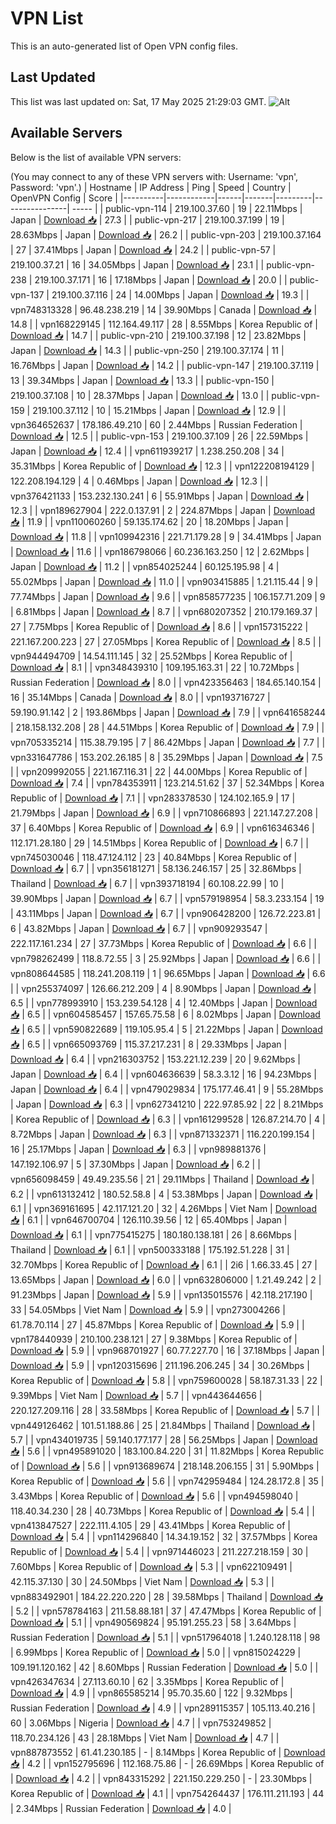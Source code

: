 # VPN List

This is an auto-generated list of Open VPN config files.

## Last Updated

This list was last updated on: Sat, 17 May 2025 21:29:03 GMT.
![Alt](https://repobeats.axiom.co/api/embed/186b98318ef1479477931607c1ad7d823f12451f.svg "Repobeats analytics image")

## Available Servers

Below is the list of available VPN servers:

(You may connect to any of these VPN servers with: Username: 'vpn', Password: 'vpn'.)
| Hostname | IP Address | Ping | Speed | Country | OpenVPN Config | Score |
|----------|------------|------|-------|---------|----------------| ----- |
| public-vpn-114 | 219.100.37.60 | 19 | 22.11Mbps | Japan | [Download 📥](./configs/server_0_JP.ovpn) | 27.3 |
| public-vpn-217 | 219.100.37.199 | 19 | 28.63Mbps | Japan | [Download 📥](./configs/server_1_JP.ovpn) | 26.2 |
| public-vpn-203 | 219.100.37.164 | 27 | 37.41Mbps | Japan | [Download 📥](./configs/server_2_JP.ovpn) | 24.2 |
| public-vpn-57 | 219.100.37.21 | 16 | 34.05Mbps | Japan | [Download 📥](./configs/server_3_JP.ovpn) | 23.1 |
| public-vpn-238 | 219.100.37.171 | 16 | 17.18Mbps | Japan | [Download 📥](./configs/server_4_JP.ovpn) | 20.0 |
| public-vpn-137 | 219.100.37.116 | 24 | 14.00Mbps | Japan | [Download 📥](./configs/server_5_JP.ovpn) | 19.3 |
| vpn748313328 | 96.48.238.219 | 14 | 39.90Mbps | Canada | [Download 📥](./configs/server_6_CA.ovpn) | 14.8 |
| vpn168229145 | 112.164.49.117 | 28 | 8.55Mbps | Korea Republic of | [Download 📥](./configs/server_7_KR.ovpn) | 14.7 |
| public-vpn-210 | 219.100.37.198 | 12 | 23.82Mbps | Japan | [Download 📥](./configs/server_8_JP.ovpn) | 14.3 |
| public-vpn-250 | 219.100.37.174 | 11 | 16.76Mbps | Japan | [Download 📥](./configs/server_9_JP.ovpn) | 14.2 |
| public-vpn-147 | 219.100.37.119 | 13 | 39.34Mbps | Japan | [Download 📥](./configs/server_10_JP.ovpn) | 13.3 |
| public-vpn-150 | 219.100.37.108 | 10 | 28.37Mbps | Japan | [Download 📥](./configs/server_11_JP.ovpn) | 13.0 |
| public-vpn-159 | 219.100.37.112 | 10 | 15.21Mbps | Japan | [Download 📥](./configs/server_12_JP.ovpn) | 12.9 |
| vpn364652637 | 178.186.49.210 | 60 | 2.44Mbps | Russian Federation | [Download 📥](./configs/server_13_RU.ovpn) | 12.5 |
| public-vpn-153 | 219.100.37.109 | 26 | 22.59Mbps | Japan | [Download 📥](./configs/server_14_JP.ovpn) | 12.4 |
| vpn611939217 | 1.238.250.208 | 34 | 35.31Mbps | Korea Republic of | [Download 📥](./configs/server_15_KR.ovpn) | 12.3 |
| vpn122208194129 | 122.208.194.129 | 4 | 0.46Mbps | Japan | [Download 📥](./configs/server_16_JP.ovpn) | 12.3 |
| vpn376421133 | 153.232.130.241 | 6 | 55.91Mbps | Japan | [Download 📥](./configs/server_17_JP.ovpn) | 12.3 |
| vpn189627904 | 222.0.137.91 | 2 | 224.87Mbps | Japan | [Download 📥](./configs/server_18_JP.ovpn) | 11.9 |
| vpn110060260 | 59.135.174.62 | 20 | 18.20Mbps | Japan | [Download 📥](./configs/server_19_JP.ovpn) | 11.8 |
| vpn109942316 | 221.71.179.28 | 9 | 34.41Mbps | Japan | [Download 📥](./configs/server_20_JP.ovpn) | 11.6 |
| vpn186798066 | 60.236.163.250 | 12 | 2.62Mbps | Japan | [Download 📥](./configs/server_21_JP.ovpn) | 11.2 |
| vpn854025244 | 60.125.195.98 | 4 | 55.02Mbps | Japan | [Download 📥](./configs/server_22_JP.ovpn) | 11.0 |
| vpn903415885 | 1.21.115.44 | 9 | 77.74Mbps | Japan | [Download 📥](./configs/server_23_JP.ovpn) | 9.6 |
| vpn858577235 | 106.157.71.209 | 9 | 6.81Mbps | Japan | [Download 📥](./configs/server_24_JP.ovpn) | 8.7 |
| vpn680207352 | 210.179.169.37 | 27 | 7.75Mbps | Korea Republic of | [Download 📥](./configs/server_25_KR.ovpn) | 8.6 |
| vpn157315222 | 221.167.200.223 | 27 | 27.05Mbps | Korea Republic of | [Download 📥](./configs/server_26_KR.ovpn) | 8.5 |
| vpn944494709 | 14.54.111.145 | 32 | 25.52Mbps | Korea Republic of | [Download 📥](./configs/server_27_KR.ovpn) | 8.1 |
| vpn348439310 | 109.195.163.31 | 22 | 10.72Mbps | Russian Federation | [Download 📥](./configs/server_28_RU.ovpn) | 8.0 |
| vpn423356463 | 184.65.140.154 | 16 | 35.14Mbps | Canada | [Download 📥](./configs/server_29_CA.ovpn) | 8.0 |
| vpn193716727 | 59.190.91.142 | 2 | 193.86Mbps | Japan | [Download 📥](./configs/server_30_JP.ovpn) | 7.9 |
| vpn641658244 | 218.158.132.208 | 28 | 44.51Mbps | Korea Republic of | [Download 📥](./configs/server_31_KR.ovpn) | 7.9 |
| vpn705335214 | 115.38.79.195 | 7 | 86.42Mbps | Japan | [Download 📥](./configs/server_32_JP.ovpn) | 7.7 |
| vpn331647786 | 153.202.26.185 | 8 | 35.29Mbps | Japan | [Download 📥](./configs/server_33_JP.ovpn) | 7.5 |
| vpn209992055 | 221.167.116.31 | 22 | 44.00Mbps | Korea Republic of | [Download 📥](./configs/server_34_KR.ovpn) | 7.4 |
| vpn784353911 | 123.214.51.62 | 37 | 52.34Mbps | Korea Republic of | [Download 📥](./configs/server_35_KR.ovpn) | 7.1 |
| vpn283378530 | 124.102.165.9 | 17 | 21.79Mbps | Japan | [Download 📥](./configs/server_36_JP.ovpn) | 6.9 |
| vpn710866893 | 221.147.27.208 | 37 | 6.40Mbps | Korea Republic of | [Download 📥](./configs/server_37_KR.ovpn) | 6.9 |
| vpn616346346 | 112.171.28.180 | 29 | 14.51Mbps | Korea Republic of | [Download 📥](./configs/server_38_KR.ovpn) | 6.7 |
| vpn745030046 | 118.47.124.112 | 23 | 40.84Mbps | Korea Republic of | [Download 📥](./configs/server_39_KR.ovpn) | 6.7 |
| vpn356181271 | 58.136.246.157 | 25 | 32.86Mbps | Thailand | [Download 📥](./configs/server_40_TH.ovpn) | 6.7 |
| vpn393718194 | 60.108.22.99 | 10 | 39.90Mbps | Japan | [Download 📥](./configs/server_41_JP.ovpn) | 6.7 |
| vpn579198954 | 58.3.233.154 | 19 | 43.11Mbps | Japan | [Download 📥](./configs/server_42_JP.ovpn) | 6.7 |
| vpn906428200 | 126.72.223.81 | 6 | 43.82Mbps | Japan | [Download 📥](./configs/server_43_JP.ovpn) | 6.7 |
| vpn909293547 | 222.117.161.234 | 27 | 37.73Mbps | Korea Republic of | [Download 📥](./configs/server_44_KR.ovpn) | 6.6 |
| vpn798262499 | 118.8.72.55 | 3 | 25.92Mbps | Japan | [Download 📥](./configs/server_45_JP.ovpn) | 6.6 |
| vpn808644585 | 118.241.208.119 | 1 | 96.65Mbps | Japan | [Download 📥](./configs/server_46_JP.ovpn) | 6.6 |
| vpn255374097 | 126.66.212.209 | 4 | 8.90Mbps | Japan | [Download 📥](./configs/server_47_JP.ovpn) | 6.5 |
| vpn778993910 | 153.239.54.128 | 4 | 12.40Mbps | Japan | [Download 📥](./configs/server_48_JP.ovpn) | 6.5 |
| vpn604585457 | 157.65.75.58 | 6 | 8.02Mbps | Japan | [Download 📥](./configs/server_49_JP.ovpn) | 6.5 |
| vpn590822689 | 119.105.95.4 | 5 | 21.22Mbps | Japan | [Download 📥](./configs/server_50_JP.ovpn) | 6.5 |
| vpn665093769 | 115.37.217.231 | 8 | 29.33Mbps | Japan | [Download 📥](./configs/server_51_JP.ovpn) | 6.4 |
| vpn216303752 | 153.221.12.239 | 20 | 9.62Mbps | Japan | [Download 📥](./configs/server_52_JP.ovpn) | 6.4 |
| vpn604636639 | 58.3.3.12 | 16 | 94.23Mbps | Japan | [Download 📥](./configs/server_53_JP.ovpn) | 6.4 |
| vpn479029834 | 175.177.46.41 | 9 | 55.28Mbps | Japan | [Download 📥](./configs/server_54_JP.ovpn) | 6.3 |
| vpn627341210 | 222.97.85.92 | 22 | 8.21Mbps | Korea Republic of | [Download 📥](./configs/server_55_KR.ovpn) | 6.3 |
| vpn161299528 | 126.87.214.70 | 4 | 8.72Mbps | Japan | [Download 📥](./configs/server_56_JP.ovpn) | 6.3 |
| vpn871332371 | 116.220.199.154 | 16 | 25.17Mbps | Japan | [Download 📥](./configs/server_57_JP.ovpn) | 6.3 |
| vpn989881376 | 147.192.106.97 | 5 | 37.30Mbps | Japan | [Download 📥](./configs/server_58_JP.ovpn) | 6.2 |
| vpn656098459 | 49.49.235.56 | 21 | 29.11Mbps | Thailand | [Download 📥](./configs/server_59_TH.ovpn) | 6.2 |
| vpn613132412 | 180.52.58.8 | 4 | 53.38Mbps | Japan | [Download 📥](./configs/server_60_JP.ovpn) | 6.1 |
| vpn369161695 | 42.117.121.20 | 32 | 4.26Mbps | Viet Nam | [Download 📥](./configs/server_61_VN.ovpn) | 6.1 |
| vpn646700704 | 126.110.39.56 | 12 | 65.40Mbps | Japan | [Download 📥](./configs/server_62_JP.ovpn) | 6.1 |
| vpn775415275 | 180.180.138.181 | 26 | 8.66Mbps | Thailand | [Download 📥](./configs/server_63_TH.ovpn) | 6.1 |
| vpn500333188 | 175.192.51.228 | 31 | 32.70Mbps | Korea Republic of | [Download 📥](./configs/server_64_KR.ovpn) | 6.1 |
| 2i6 | 1.66.33.45 | 27 | 13.65Mbps | Japan | [Download 📥](./configs/server_65_JP.ovpn) | 6.0 |
| vpn632806000 | 1.21.49.242 | 2 | 91.23Mbps | Japan | [Download 📥](./configs/server_66_JP.ovpn) | 5.9 |
| vpn135015576 | 42.118.217.190 | 33 | 54.05Mbps | Viet Nam | [Download 📥](./configs/server_67_VN.ovpn) | 5.9 |
| vpn273004266 | 61.78.70.114 | 27 | 45.87Mbps | Korea Republic of | [Download 📥](./configs/server_68_KR.ovpn) | 5.9 |
| vpn178440939 | 210.100.238.121 | 27 | 9.38Mbps | Korea Republic of | [Download 📥](./configs/server_69_KR.ovpn) | 5.9 |
| vpn968701927 | 60.77.227.70 | 16 | 37.18Mbps | Japan | [Download 📥](./configs/server_70_JP.ovpn) | 5.9 |
| vpn120315696 | 211.196.206.245 | 34 | 30.26Mbps | Korea Republic of | [Download 📥](./configs/server_71_KR.ovpn) | 5.8 |
| vpn759600028 | 58.187.31.33 | 22 | 9.39Mbps | Viet Nam | [Download 📥](./configs/server_72_VN.ovpn) | 5.7 |
| vpn443644656 | 220.127.209.116 | 28 | 33.58Mbps | Korea Republic of | [Download 📥](./configs/server_73_KR.ovpn) | 5.7 |
| vpn449126462 | 101.51.188.86 | 25 | 21.84Mbps | Thailand | [Download 📥](./configs/server_74_TH.ovpn) | 5.7 |
| vpn434019735 | 59.140.177.177 | 28 | 56.25Mbps | Japan | [Download 📥](./configs/server_75_JP.ovpn) | 5.6 |
| vpn495891020 | 183.100.84.220 | 31 | 11.82Mbps | Korea Republic of | [Download 📥](./configs/server_76_KR.ovpn) | 5.6 |
| vpn913689674 | 218.148.206.155 | 31 | 5.90Mbps | Korea Republic of | [Download 📥](./configs/server_77_KR.ovpn) | 5.6 |
| vpn742959484 | 124.28.172.8 | 35 | 3.43Mbps | Korea Republic of | [Download 📥](./configs/server_78_KR.ovpn) | 5.6 |
| vpn494598040 | 118.40.34.230 | 28 | 40.73Mbps | Korea Republic of | [Download 📥](./configs/server_79_KR.ovpn) | 5.4 |
| vpn413847527 | 222.111.4.105 | 29 | 43.41Mbps | Korea Republic of | [Download 📥](./configs/server_80_KR.ovpn) | 5.4 |
| vpn114296840 | 14.34.19.152 | 32 | 37.57Mbps | Korea Republic of | [Download 📥](./configs/server_81_KR.ovpn) | 5.4 |
| vpn971446023 | 211.227.218.159 | 30 | 7.60Mbps | Korea Republic of | [Download 📥](./configs/server_82_KR.ovpn) | 5.3 |
| vpn622109491 | 42.115.37.130 | 30 | 24.50Mbps | Viet Nam | [Download 📥](./configs/server_83_VN.ovpn) | 5.3 |
| vpn883492901 | 184.22.220.220 | 28 | 39.58Mbps | Thailand | [Download 📥](./configs/server_84_TH.ovpn) | 5.2 |
| vpn578784163 | 211.58.88.181 | 37 | 47.47Mbps | Korea Republic of | [Download 📥](./configs/server_85_KR.ovpn) | 5.1 |
| vpn490569824 | 95.191.255.23 | 58 | 3.64Mbps | Russian Federation | [Download 📥](./configs/server_86_RU.ovpn) | 5.1 |
| vpn517964018 | 1.240.128.118 | 98 | 6.99Mbps | Korea Republic of | [Download 📥](./configs/server_87_KR.ovpn) | 5.0 |
| vpn815024229 | 109.191.120.162 | 42 | 8.60Mbps | Russian Federation | [Download 📥](./configs/server_88_RU.ovpn) | 5.0 |
| vpn426347634 | 27.113.60.10 | 62 | 3.35Mbps | Korea Republic of | [Download 📥](./configs/server_89_KR.ovpn) | 4.9 |
| vpn865585214 | 95.70.35.60 | 122 | 9.32Mbps | Russian Federation | [Download 📥](./configs/server_90_RU.ovpn) | 4.9 |
| vpn289115357 | 105.113.40.216 | 60 | 3.06Mbps | Nigeria | [Download 📥](./configs/server_91_NG.ovpn) | 4.7 |
| vpn753249852 | 118.70.234.126 | 43 | 28.18Mbps | Viet Nam | [Download 📥](./configs/server_92_VN.ovpn) | 4.7 |
| vpn887873552 | 61.41.230.185 | - | 8.14Mbps | Korea Republic of | [Download 📥](./configs/server_93_KR.ovpn) | 4.2 |
| vpn152795696 | 112.168.75.86 | - | 26.69Mbps | Korea Republic of | [Download 📥](./configs/server_94_KR.ovpn) | 4.2 |
| vpn843315292 | 221.150.229.250 | - | 23.30Mbps | Korea Republic of | [Download 📥](./configs/server_95_KR.ovpn) | 4.1 |
| vpn754264437 | 176.111.211.193 | 44 | 2.34Mbps | Russian Federation | [Download 📥](./configs/server_96_RU.ovpn) | 4.0 |
